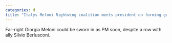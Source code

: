 ```yaml
---
categories: d
title: "Italys Meloni Rightwing coalition meets president on forming government"
---
```

Far-right Giorgia Meloni could be sworn in as PM soon, despite a row with ally Silvio Berlusconi.
